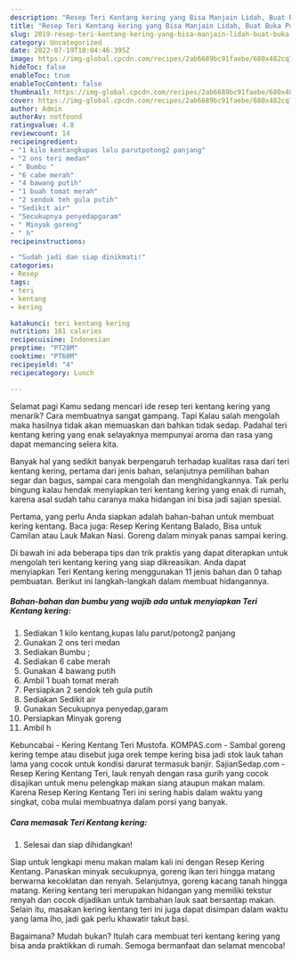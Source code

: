 ```yaml
---
description: "Resep Teri Kentang kering yang Bisa Manjain Lidah, Buat Buka Puasa Lezat Sekali"
title: "Resep Teri Kentang kering yang Bisa Manjain Lidah, Buat Buka Puasa Lezat Sekali"
slug: 2019-resep-teri-kentang-kering-yang-bisa-manjain-lidah-buat-buka-puasa-lezat-sekali
category: Uncategorized
date: 2022-07-19T10:04:46.395Z
image: https://img-global.cpcdn.com/recipes/2ab6689bc91faebe/680x482cq70/teri-kentang-kering-foto-resep-utama.jpg
hideToc: false
enableToc: true
enableTocContent: false
thumbnail: https://img-global.cpcdn.com/recipes/2ab6689bc91faebe/680x482cq70/teri-kentang-kering-foto-resep-utama.jpg
cover: https://img-global.cpcdn.com/recipes/2ab6689bc91faebe/680x482cq70/teri-kentang-kering-foto-resep-utama.jpg
author: Admin
authorAv: notfound
ratingvalue: 4.8
reviewcount: 14
recipeingredient:
- "1 kilo kentangkupas lalu parutpotong2 panjang"
- "2 ons teri medan"
- " Bumbu "
- "6 cabe merah"
- "4 bawang putih"
- "1 buah tomat merah"
- "2 sendok teh gula putih"
- "Sedikit air"
- "Secukupnya penyedapgaram"
- " Minyak goreng"
- " h"
recipeinstructions:

- "Sudah jadi dan siap dinikmati!"
categories:
- Resep
tags:
- teri
- kentang
- kering

katakunci: teri kentang kering 
nutrition: 161 calories
recipecuisine: Indonesian
preptime: "PT28M"
cooktime: "PT60M"
recipeyield: "4"
recipecategory: Lunch

---
```



Selamat pagi Kamu sedang mencari ide resep teri kentang kering yang menarik? Cara membuatnya sangat gampang. Tapi Kalau salah mengolah maka hasilnya tidak akan memuaskan dan bahkan tidak sedap. Padahal teri kentang kering yang enak selayaknya mempunyai aroma dan rasa yang dapat memancing selera kita.


Banyak hal yang sedikit banyak berpengaruh terhadap kualitas rasa dari teri kentang kering, pertama dari jenis bahan, selanjutnya pemilihan bahan segar dan bagus, sampai cara mengolah dan menghidangkannya. Tak perlu bingung kalau hendak menyiapkan teri kentang kering yang enak di rumah, karena asal sudah tahu caranya maka hidangan ini bisa jadi sajian spesial.

Pertama, yang perlu Anda siapkan adalah bahan-bahan untuk membuat kering kentang. Baca juga: Resep Kering Kentang Balado, Bisa untuk Camilan atau Lauk Makan Nasi. Goreng dalam minyak panas sampai kering.


Di bawah ini ada beberapa tips dan trik praktis yang dapat diterapkan untuk mengolah teri kentang kering yang siap dikreasikan. Anda dapat menyiapkan Teri Kentang kering menggunakan 11 jenis bahan dan 0 tahap pembuatan. Berikut ini langkah-langkah dalam membuat hidangannya.

<!--inarticleads1-->

##### Bahan-bahan dan bumbu yang wajib ada untuk menyiapkan Teri Kentang kering:

1. Sediakan 1 kilo kentang,kupas lalu parut/potong2 panjang
1. Gunakan 2 ons teri medan
1. Sediakan  Bumbu ;
1. Sediakan 6 cabe merah
1. Gunakan 4 bawang putih
1. Ambil 1 buah tomat merah
1. Persiapkan 2 sendok teh gula putih
1. Sediakan Sedikit air
1. Gunakan Secukupnya penyedap,garam
1. Persiapkan  Minyak goreng
1. Ambil  h


Kebuncabai - Kering Kentang Teri Mustofa. KOMPAS.com - Sambal goreng kering tempe atau disebut juga orek tempe kering bisa jadi stok lauk tahan lama yang cocok untuk kondisi darurat termasuk banjir. SajianSedap.com - Resep Kering Kentang Teri, lauk renyah dengan rasa gurih yang cocok disajikan untuk menu pelengkap makan siang ataupun makan malam. Karena Resep Kering Kentang Teri ini sering habis dalam waktu yang singkat, coba mulai membuatnya dalam porsi yang banyak. 

<!--inarticleads2-->

##### Cara memasak Teri Kentang kering:


1. Selesai dan siap dihidangkan!

Siap untuk lengkapi menu makan malam kali ini dengan Resep Kering Kentang. Panaskan minyak secukupnya, goreng ikan teri hingga matang berwarna kecoklatan dan renyah. Selanjutnya, goreng kacang tanah hingga matang. Kering kentang teri merupakan hidangan yang memiliki tekstur renyah dan cocok dijadikan untuk tambahan lauk saat bersantap makan. Selain itu, masakan kering kentang teri ini juga dapat disimpan dalam waktu yang lama lho, jadi gak perlu khawatir takut basi. 

Bagaimana? Mudah bukan? Itulah cara membuat teri kentang kering yang bisa anda praktikkan di rumah. Semoga bermanfaat dan selamat mencoba!
